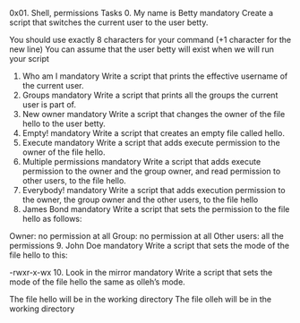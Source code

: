 0x01. Shell, permissions
Tasks
0. My name is Betty
mandatory
Create a script that switches the current user to the user betty.

You should use exactly 8 characters for your command (+1 character for the new line)
You can assume that the user betty will exist when we will run your script
1. Who am I
mandatory
Write a script that prints the effective username of the current user.
2. Groups
mandatory
Write a script that prints all the groups the current user is part of.
3. New owner
mandatory
Write a script that changes the owner of the file hello to the user betty.
4. Empty!
mandatory
Write a script that creates an empty file called hello.
5. Execute
mandatory
Write a script that adds execute permission to the owner of the file hello.
6. Multiple permissions
mandatory
Write a script that adds execute permission to the owner and the group owner, and read permission to other users, to the file hello.
7. Everybody!
mandatory
Write a script that adds execution permission to the owner, the group owner and the other users, to the file hello
8. James Bond
mandatory
Write a script that sets the permission to the file hello as follows:

Owner: no permission at all
Group: no permission at all
Other users: all the permissions
9. John Doe
mandatory
Write a script that sets the mode of the file hello to this:

-rwxr-x-wx
10. Look in the mirror
mandatory
Write a script that sets the mode of the file hello the same as olleh’s mode.

The file hello will be in the working directory
The file olleh will be in the working directory
